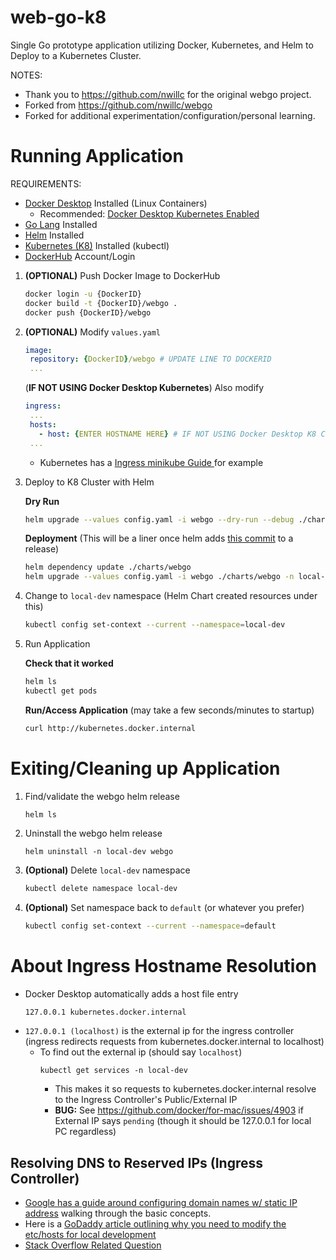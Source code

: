 # web-go-k8

Single Go prototype application utilizing Docker, Kubernetes, and Helm to Deploy to a Kubernetes Cluster.


NOTES:
- Thank you to https://github.com/nwillc for the original webgo project.
- Forked from https://github.com/nwillc/webgo
- Forked for additional experimentation/configuration/personal learning.

# Running Application
 REQUIREMENTS:
 - [Docker Desktop](https://www.docker.com/products/docker-desktop) Installed (Linux Containers)
   - Recommended: [Docker Desktop Kubernetes Enabled](https://docs.docker.com/desktop/kubernetes/#enable-kubernetes)
 - [Go Lang](https://golang.org/doc/install) Installed
 - [Helm](https://helm.sh/docs/intro/install/) Installed
 - [Kubernetes (K8)](https://kubernetes.io/releases/download/) Installed (kubectl)
 - [DockerHub](https://hub.docker.com/****) Account/Login

1. **(OPTIONAL)** Push Docker Image to DockerHub
   ```bash 
   docker login -u {DockerID}
   docker build -t {DockerID}/webgo .
   docker push {DockerID}/webgo
   ```
2. **(OPTIONAL)** Modify `values.yaml`
   ```yaml
   image:
    repository: {DockerID}/webgo # UPDATE LINE TO DOCKERID
    ...
   ```

   (**IF NOT USING Docker Desktop Kubernetes**) Also modify 
   ```yaml
   ingress:
    ...
    hosts:
      - host: {ENTER HOSTNAME HERE} # IF NOT USING Docker Desktop K8 Cluster
    ...
   ```
   - Kubernetes has a [Ingress minikube Guide ](https://kubernetes.io/docs/tasks/access-application-cluster/ingress-minikube/#create-an-ingress-resource) for example
3. Deploy to K8 Cluster with Helm
   
   **Dry Run**
   ```bash
   helm upgrade --values config.yaml -i webgo --dry-run --debug ./charts/webgo -n local-dev --create-namespace
   ```
   **Deployment** (This will be a liner once helm adds [this commit](https://github.com/helm/helm/commit/d6eab468762e4020b49d1852de5b2df53f194eb5#diff-8f7c1d7e2cfeb70c465f36198e54a053fb517420d8647ffaf72a15e5525eb596) to a release)
   ```bash
   helm dependency update ./charts/webgo
   helm upgrade --values config.yaml -i webgo ./charts/webgo -n local-dev --create-namespace
   ```
4. Change to `local-dev` namespace (Helm Chart created resources under this)
   ```bash
   kubectl config set-context --current --namespace=local-dev
   ```
5. Run Application
   
   **Check that it worked**
   ```bash
   helm ls
   kubectl get pods
   ```
   **Run/Access Application** (may take a few seconds/minutes to startup)
   ```bash
   curl http://kubernetes.docker.internal
   ```

# Exiting/Cleaning up Application
1. Find/validate the webgo helm release
   ```bash
   helm ls
   ```
2. Uninstall the webgo helm release
   ```
   helm uninstall -n local-dev webgo
   ```
3. **(Optional)** Delete `local-dev` namespace
   ```bash
   kubectl delete namespace local-dev
   ```
4. **(Optional)** Set namespace back to `default` (or whatever you prefer)
   ```bash
   kubectl config set-context --current --namespace=default
   ```

# About Ingress Hostname Resolution
- Docker Desktop automatically adds a host file entry 
  ```
  127.0.0.1 kubernetes.docker.internal
  ```
- `127.0.0.1 (localhost)` is the external ip for the ingress controller (ingress redirects requests from kubernetes.docker.internal to localhost)
  - To find out the external ip (should say `localhost`)
    ```
    kubectl get services -n local-dev
    ```
    - This makes it so requests to kubernetes.docker.internal resolve to the Ingress Controller's Public/External IP
    - **BUG:** See https://github.com/docker/for-mac/issues/4903 if External IP says `pending` (though it should be 127.0.0.1 for local PC regardless)

## Resolving DNS to Reserved IPs (Ingress Controller)
  - [Google has a guide around configuring domain names w/ static IP address](https://cloud.google.com/kubernetes-engine/docs/tutorials/configuring-domain-name-static-ip) walking through the basic concepts.
  - Here is a [GoDaddy article outlining why you need to modify the etc/hosts for local development](https://www.godaddy.com/help/preview-your-website-using-hosts-files-3354)
  - [Stack Overflow Related Question](https://stackoverflow.com/questions/55087898/kube-ingress-with-hostname-how-to-know-ip-to-forward-domain-name)